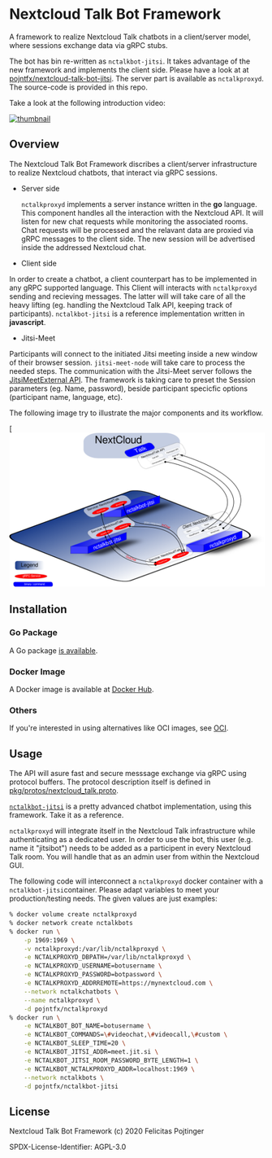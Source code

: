 # Nextcloud Talk Bot Framework

A framework to realize Nextcloud Talk chatbots in a client/server model, where sessions exchange data via gRPC stubs.

The bot has bin re-written as `nctalkbot-jitsi`. It takes advantage of the new framework and implements the client side.
Please have a look at at [pojntfx/nextcloud-talk-bot-jitsi](https://github.com/pojntfx/nextcloud-talk-bot-jitsi).
The server part is available as `nctalkproxyd`. The source-code is provided in this repo.

Take a look at the following introduction video:

[![thumbnail](https://i3.ytimg.com/vi/WRYlHDGApZo/maxresdefault.jpg)](https://www.youtube.com/watch?v=WRYlHDGApZo)

## Overview

The Nextcloud Talk Bot Framework discribes a client/server infrastructure to realize Nextcloud chatbots,
that interact via gRPC sessions.

* Server side

  `nctalkproxyd` implements a server instance written in the **go** language. This component
  handles all the interaction with the Nextcloud API. It will listen for new chat requests while
  monitoring the associated rooms. Chat requests will be processed and the relavant data are proxied
  via gRPC messages to the client side. The new session will be advertised inside the addressed Nextcloud chat.

* Client side

In order to create a chatbot, a client counterpart has to be implemented in any gRPC supported language.
This Client will interacts with `nctalkproxyd` sending and recieving messages. The latter will will take care
of all the heavy lifting (eg. handling the Nextcloud Talk API, keeping track of participants).
`nctalkbot-jitsi` is a reference implementation written in **javascript**.

* Jitsi-Meet

Participants will connect to the initiated Jitsi meeting inside a new window of their browser session.
`jitsi-meet-node` will take care to process the needed steps. The communication with the Jitsi-Meet server
follows the [JitsiMeetExternal API](ttps://github.com/jitsi/jitsi-meet/blob/master/doc/api.md).
The framework is taking care to preset the Session parameters (eg. Name, password), beside participant
specicfic options (participant name, language, etc).

The following image try to illustrate the major components and its workflow.

 [![nctalkbot-framework.png](./images/nctalkbot-framework.png)

## Installation

### Go Package

A Go package [is available](https://pkg.go.dev/mod/github.com/pojntfx/nextcloud-talk-bot-framework).

### Docker Image

A Docker image is available at [Docker Hub](https://hub.docker.com/r/pojntfx/nctalkproxyd).

### Others

If you're interested in using alternatives like OCI images, see [OCI](./OCI.md).

## Usage

The API will asure fast and secure messsage exchange via gRPC using protocol buffers. The protocol description
itself is defined in [pkg/protos/nextcloud_talk.proto](./pkg/protos/nextcloud_talk.proto).

[`nctalkbot-jitsi`](https://github.com/pojntfx/nextcloud-talk-bot-jitsi) is a pretty advanced chatbot implementation,
using this framework. Take it as a reference.

`nctalkproxyd` will integrate itself in the Nextcloud Talk infrastructure while authenticating as a dedicated user.
In order to use the bot, this user (e.g. name it "jitsibot") needs to be added as a participent in every Nextcloud Talk room.
You will handle that as an admin user from within the Nextcloud GUI.

The following code will interconnect a `nctalkproxyd` docker container with a `nctalkbot-jitsi`container.
Please adapt variables to meet your production/testing needs. The given values are just examples:

```bash
% docker volume create nctalkproxyd
% docker network create nctalkbots
% docker run \
	-p 1969:1969 \
	-v nctalkproxyd:/var/lib/nctalkproxyd \
	-e NCTALKPROXYD_DBPATH=/var/lib/nctalkproxyd \
	-e NCTALKPROXYD_USERNAME=botusername \
	-e NCTALKPROXYD_PASSWORD=botpassword \
	-e NCTALKPROXYD_ADDRREMOTE=https://mynextcloud.com \
	--network nctalkchatbots \
	--name nctalkproxyd \
	-d pojntfx/nctalkproxyd
% docker run \
	-e NCTALKBOT_BOT_NAME=botusername \
	-e NCTALKBOT_COMMANDS=\#videochat,\#videocall,\#custom \
	-e NCTALKBOT_SLEEP_TIME=20 \
	-e NCTALKBOT_JITSI_ADDR=meet.jit.si \
	-e NCTALKBOT_JITSI_ROOM_PASSWORD_BYTE_LENGTH=1 \
	-e NCTALKBOT_NCTALKPROXYD_ADDR=localhost:1969 \
	--network nctalkbots \
	-d pojntfx/nctalkbot-jitsi
```

## License

Nextcloud Talk Bot Framework (c) 2020 Felicitas Pojtinger

SPDX-License-Identifier: AGPL-3.0

